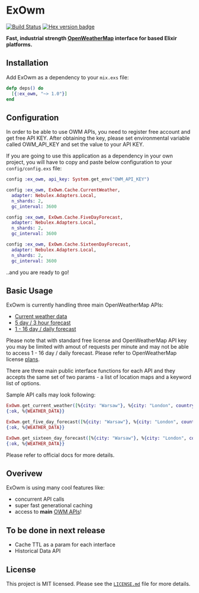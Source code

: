 # ExOwm

[![Build Status](https://travis-ci.org/Kociamber/ex_owm.svg?branch=master)](https://travis-ci.org/Kociamber/ex_owm)
[![Hex version badge](https://img.shields.io/hexpm/v/Kociamber/ex_owm.svg)](https://hex.pm/packages/ex_owm)

**Fast, industrial strength [OpenWeatherMap](http://openweathermap.org/technology) interface for based Elixir platforms.**

## Installation

Add ExOwm as a dependency to your `mix.exs` file:

```elixir
defp deps() do
  [{:ex_owm, "~> 1.0"}]
end
```

## Configuration

In order to be able to use OWM APIs, you need to register free account and get free API KEY.
After obtaining the key, please set environmental variable called OWM_API_KEY and set the value to your API KEY.

If you are going to use this application as a dependency in your own project, you will have to copy and paste below configuration to your `config/config.exs` file:

```elixir
config :ex_owm, api_key: System.get_env("OWM_API_KEY")

config :ex_owm, ExOwm.Cache.CurrentWeather,
  adapter: Nebulex.Adapters.Local,
  n_shards: 2,
  gc_interval: 3600

config :ex_owm, ExOwm.Cache.FiveDayForecast,
  adapter: Nebulex.Adapters.Local,
  n_shards: 2,
  gc_interval: 3600

config :ex_owm, ExOwm.Cache.SixteenDayForecast,
  adapter: Nebulex.Adapters.Local,
  n_shards: 2,
  gc_interval: 3600
```

..and you are ready to go!

## Basic Usage

ExOwm is currently handling three main OpenWeatherMap APIs:

*   [Current weather data](http://openweathermap.org/current)
*   [5 day / 3 hour forecast](http://openweathermap.org/forecast5)
*   [1 - 16 day / daily forecast](http://openweathermap.org/forecast16)

Please note that with standard free license and OpenWeatherMap API key you may be limited with amout of requests per minute and may not be able to access 1 - 16 day / daily forecast. Please refer to OpenWeatherMap license [plans](http://openweathermap.org/price).

There are three main public interface functions for each API and they accepts the same set of two params - a list of location maps and a keyword list of options.

Sample API calls may look following:
```elixir
ExOwm.get_current_weather([%{city: "Warsaw"}, %{city: "London", country_code: "uk"}], units: :metric, lang: :pl)
{:ok, %{WEATHER_DATA}}

ExOwm.get_five_day_forecast([%{city: "Warsaw"}, %{city: "London", country_code: "uk"}], units: :metric, lang: :pl)
{:ok, %{WEATHER_DATA}}

ExOwm.get_sixteen_day_forecast([%{city: "Warsaw"}, %{city: "London", country_code: "uk"}], units: :metric, lang: :pl, cnt: 16)
{:ok, %{WEATHER_DATA}}
```

Please refer to official docs for more details.

## Overivew

ExOwm is using many cool features like:

*   concurrent API calls
*   super fast generational caching
*   access to **main** [OWM APIs](http://openweathermap.org/api)!

## To be done in next release

*   Cache TTL as a param for each interface
*   Historical Data API

## License

This project is MIT licensed. Please see the [`LICENSE.md`](https://github.com/Kociamber/ex_owm/blob/master/LICENSE.md) file for more details.
